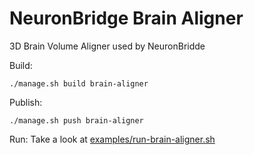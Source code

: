 # NeuronBridge Brain Aligner

3D Brain Volume Aligner used by NeuronBridde


Build:
```
./manage.sh build brain-aligner
```

Publish:
```
./manage.sh push brain-aligner
```

Run:
Take a look at [examples/run-brain-aligner.sh](examples/run-brain-aligner.sh)
